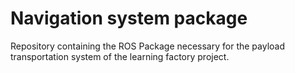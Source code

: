 # Navigation system package
Repository containing the ROS Package necessary for the payload transportation system of the learning factory project. 
